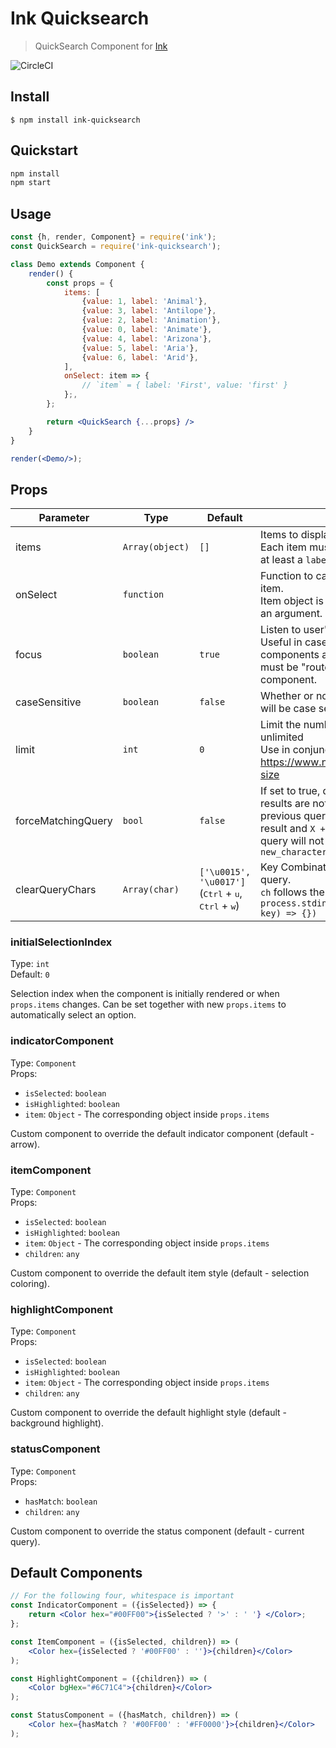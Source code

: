 # Ink Quicksearch

> QuickSearch Component for [Ink](https://github.com/vadimdemedes/ink)

![CircleCI](https://circleci.com/gh/aicioara/ink-quicksearch.png?style=shield&circle-token=:circle-token)

## Install

```
$ npm install ink-quicksearch
```

## Quickstart

```bash
npm install
npm start
```

## Usage

```jsx
const {h, render, Component} = require('ink');
const QuickSearch = require('ink-quicksearch');

class Demo extends Component {
    render() {
        const props = {
            items: [
                {value: 1, label: 'Animal'},
                {value: 3, label: 'Antilope'},
                {value: 2, label: 'Animation'},
                {value: 0, label: 'Animate'},
                {value: 4, label: 'Arizona'},
                {value: 5, label: 'Aria'},
                {value: 6, label: 'Arid'},
            ],
            onSelect: item => {
                // `item` = { label: 'First', value: 'first' }
            };,
        };

        return <QuickSearch {...props} />
    }
}

render(<Demo/>);
```


## Props

| Parameter | Type | Default | Description
| --- | --- | --- | --- |
| items | `Array(object)` | `[]` | Items to display in a list. <br> Each item must be an object and have at least a `label` prop. |
| onSelect | `function` | | Function to call when user selects an item. <br> Item object is passed to that function as an argument.
| focus | `boolean` | `true` | Listen to user's input. <br> Useful in case there are multiple input components at the same time and input must be "routed" to a specific component.
| caseSensitive | `boolean` | `false` | Whether or not quicksearch matching will be case sensitive
| limit | `int` | `0` | Limit the number of rows to display. `0` is unlimited <br> Use in conjunction with https://www.npmjs.com/package/term-size
| forceMatchingQuery | `bool` | `false` | If set to true, queries that return no results are not allowed. In particular, if previous query `X` returns at least one result and `X + new_character` would not, query will not update to `X + new_character`
| clearQueryChars | `Array(char)` | `['\u0015', '\u0017']` <br> (<kbd>Ctrl</kbd> + <kbd>u</kbd>, <kbd>Ctrl</kbd> + <kbd>w</kbd>) | Key Combinations that will clear the query. <br> `ch` follows the `keypress` API `process.stdin.on('keypress', (ch, key) => {})`



### initialSelectionIndex

Type: `int`<br>
Default: `0`

Selection index when the component is initially rendered or when `props.items` changes. Can be set together with new `props.items` to automatically select an option.



### indicatorComponent

Type: `Component`<br>
Props:

- `isSelected`: `boolean`
- `isHighlighted`: `boolean`
- `item`: `Object` - The corresponding object inside `props.items`

Custom component to override the default indicator component (default - arrow).



### itemComponent

Type: `Component`<br>
Props:

- `isSelected`: `boolean`
- `isHighlighted`: `boolean`
- `item`: `Object` - The corresponding object inside `props.items`
- `children`: `any`

Custom component to override the default item style (default - selection coloring).



### highlightComponent

Type: `Component`<br>
Props:

- `isSelected`: `boolean`
- `isHighlighted`: `boolean`
- `item`: `Object` - The corresponding object inside `props.items`
- `children`: `any`

Custom component to override the default highlight style (default - background highlight).



### statusComponent

Type: `Component`<br>
Props:

- `hasMatch`: `boolean`
- `children`: `any`

Custom component to override the status component (default - current query).



## Default Components

```jsx
// For the following four, whitespace is important
const IndicatorComponent = ({isSelected}) => {
    return <Color hex="#00FF00">{isSelected ? '>' : ' '} </Color>;
};

const ItemComponent = ({isSelected, children}) => (
    <Color hex={isSelected ? '#00FF00' : ''}>{children}</Color>
);

const HighlightComponent = ({children}) => (
    <Color bgHex="#6C71C4">{children}</Color>
);

const StatusComponent = ({hasMatch, children}) => (
    <Color hex={hasMatch ? '#00FF00' : '#FF0000'}>{children}</Color>
);
```
